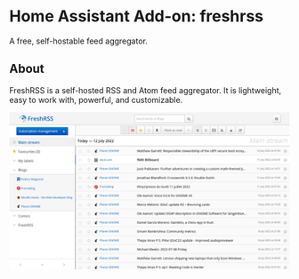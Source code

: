 # Home Assistant Add-on: freshrss

A free, self-hostable feed aggregator.

## About

FreshRSS is a self-hosted RSS and Atom feed aggregator.
It is lightweight, easy to work with, powerful, and customizable.

![freshrss preview](images/freshrss.webp)